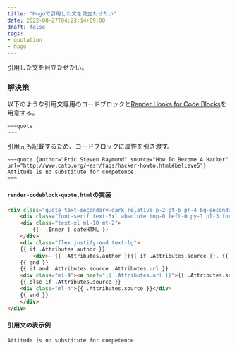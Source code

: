 ```yaml
---
title: "Hugoで引用した文を目立たせたい"
date: 2022-08-27T04:23:14+09:00
draft: false
tags:
- quotation
- hugo
---
```


引用した文を目立たせたい。

<!--more-->

### 解決策

以下のような引用文専用のコードブロックと[Render Hooks for Code Blocks](https://gohugo.io/templates/render-hooks/#render-hooks-for-code-blocks)を用意する。

~~~~text
~~~quote
~~~
~~~~

引用元も記載するため、コードブロックに属性を引き渡す。

~~~~text
~~~quote {author="Eric Steven Raymond" source="How To Become A Hacker" url="http://www.catb.org/~esr/faqs/hacker-howto.html#believe5"}
Attitude is no substitute for competence.
~~~
~~~~

#### `render-codeblock-quote.html`の実装

~~~html
<div class="quote text-secondary-dark relative p-2 pt-6 pr-4 bg-secondary-light/30 border border-secondary-dark/30 rounded-md my-2">
    <div class="font-serif text-6xl absolute top-0 left-0 py-1 pl-3 font-bold text-secondary-dark/30">“</div>
    <div class="text-xl ml-10 mt-2">
        {{- .Inner | safeHTML }}
    </div>
    <div class="flex justify-end text-lg">
    {{ if .Attributes.author }}
        <div>— {{ .Attributes.author }}{{ if .Attributes.source }}, {{ end }}</div>
    {{ end }}
    {{ if and .Attributes.source .Attributes.url }}
    <div class="ml-4"><a href="{{ .Attributes.url }}">{{ .Attributes.source }}</a></div>
    {{ else if .Attributes.source }}
    <div class="ml-4">{{ .Attributes.source }}</div>
    {{ end }}
    </div>
</div>
~~~

#### 引用文の表示例

~~~quote {author="Eric Steven Raymond" source="How To Become A Hacker" url="http://www.catb.org/~esr/faqs/hacker-howto.html#believe5"}
Attitude is no substitute for competence.
~~~